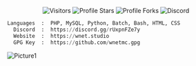 <p align="center"><img src="https://gpvc.arturio.dev/wnetMC" alt="Visitors"></a>
<img src="https://img.shields.io/badge/dynamic/json?&label=Total%20Stars&color=bb2527&style=flat&style=for-the-badge&query=%24.stars&url=https://api.github-star-counter.workers.dev/user/wnetMC" alt="Profile Stars"></a>
<img src="https://img.shields.io/badge/dynamic/json?&label=Total%20Forks&color=bb2527&style=flat&style=for-the-badge&query=%24.forks&url=https://api.github-star-counter.workers.dev/user/wnetMC" alt="Profile Forks">
<img alt="Discord" src="https://img.shields.io/discord/978484691617349652">
</a>
</p>

```python
Languages  :  PHP, MySQL, Python, Batch, Bash, HTML, CSS
  Discord  :  https://discord.gg/rUxpnFZe7y
  Website  :  https://wnet.studio
  GPG Key  :  https://github.com/wnetmc.gpg
```

![Picture1](https://i.ibb.co/WyQVmTq/github-baggy.gif)

</p>

